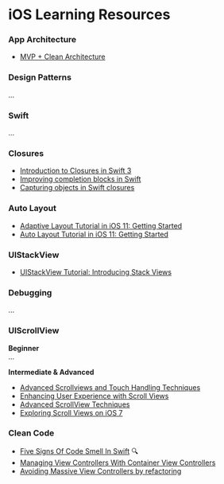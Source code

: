 # iOS Learning Resources


### App Architecture
* [MVP + Clean Architecture](https://github.com/FortechRomania/ios-mvp-clean-architecture)

### Design Patterns 
...

### Swift
... 

### Closures
* [Introduction to Closures in Swift 3](https://medium.com/ios-os-x-development/introduction-to-closures-in-swift-3-1d46dfaf8a20)
* [Improving completion blocks in Swift](https://medium.com/@amlcurran/improving-completion-blocks-in-swift-e270506ab48a)
* [Capturing objects in Swift closures](https://www.swiftbysundell.com/posts/capturing-objects-in-swift-closures)

### Auto Layout
* [Adaptive Layout Tutorial in iOS 11: Getting Started](https://www.raywenderlich.com/162311/adaptive-layout-tutorial-ios-11-getting-started)
* [Auto Layout Tutorial in iOS 11: Getting Started](https://www.raywenderlich.com/160527/auto-layout-tutorial-ios-11-getting-started)

### UIStackView
* [UIStackView Tutorial: Introducing Stack Views](https://www.raywenderlich.com/160646/uistackview-tutorial-introducing-stack-views-2)

### Debugging 
...

### UIScrollView

**Beginner**  
... 

**Intermediate & Advanced**
* [Advanced Scrollviews and Touch Handling Techniques](https://developer.apple.com/videos/play/wwdc2014/235/)
* [Enhancing User Experience with Scroll Views](https://developer.apple.com/videos/play/wwdc2012/223/)
* [Advanced ScrollView Techniques](https://developer.apple.com/videos/play/wwdc2011/104/)
* [Exploring Scroll Views on iOS 7](https://developer.apple.com/videos/play/wwdc2013/217/)

### Clean Code
* [Five Signs Of Code Smell In Swift](https://cocoacasts.com/five-signs-of-code-smell-in-swift/) 🔍
* [Managing View Controllers With Container View Controllers](https://cocoacasts.com/managing-view-controllers-with-container-view-controllers/)
* [Avoiding Massive View Controllers by refactoring](https://medium.com/cocoaacademymag/avoiding-massive-view-controllers-by-refactoring-ffb6a55dfa42)
